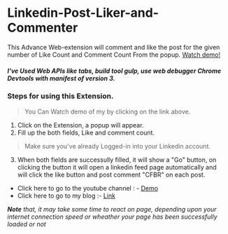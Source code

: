 # Linkedin-Post-Liker-and-Commenter
This Advance Web-extension will comment and like the post for the given number of Like Count and Comment Count From the popup. [Watch demo!](https://youtu.be/p-Up19eNgL4)
#### _I've Used Web APIs like tabs, build tool gulp, use web debugger Chrome Devtools with manifest of version 3._  
### Steps for using this Extension.

> You Can Watch demo of my by clicking on the link above.

1. Click on the Extension, a popup will appear.
2. Fill up the both fields, Like and comment count.

> Make sure you've already Logged-in into your Linkedin account.

3. When both fields are successully filled, it will show a "Go" button, on clicking the button it will open a linkedin feed page automatically and will click the like button and post comment "CFBR" on each post.
- Click here to go to the youtube channel : - [Demo](https://youtu.be/p-Up19eNgL4)
- Click here to go to my blog :- [Link](https://develop4you.hashnode.dev/creating-advance-web-extension)

_**Note** that, it may take some time to react on page, depending upon your internet connection speed or wheather your page has been successfully loaded or not_
